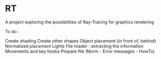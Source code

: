 # RT
A project exploring the possibilities of Ray-Tracing for graphics rendering

To do :

Create shading 
Create other shapes
Object placement (in front of, behind)
Normalized placement
Lights
File reader : extracting the information
Movements and key hooks
Prepare file (Norm - Error messages - HowTo)
